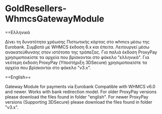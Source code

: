 # GoldResellers-WhmcsGatewayModule
==Ελληνικά

Δίνει τη δυνατότητα χρέωσης Πιστωτικής κάρτας στο whmcs μέσω της Eurobank. 
Συμβατό με WHMCS έκδοση 6.x και έπειτα.
Λειτουργεί μέσω ανακατεύθυνσης στον ιστότοπο της τράπεζας.
Για παλιά έκδοση ProxyPay χρησιμοποιείστε τα αρχεία που βρίσκονται στο φάκελο "ελληνικά".
Για νεότερη έκδοση ProxyPay (Υποστήριξη 3DSecure) χρησιμοποιείστε τα αρχεία που βρίσκονται στο φάκελο "v3.x".

==English==

Gateway Module for payments via Eurobank
Compatible with WHMCS v6.0 and newer.
Works with bank redirection model.
For older ProxyPay versions please download the files found in folder "english".
For newer ProxyPay versions (Supporting 3DSecure) please download the files found in folder "v3.x".